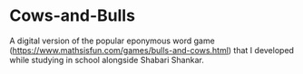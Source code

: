 # Cows-and-Bulls
A digital version of the popular eponymous word game (https://www.mathsisfun.com/games/bulls-and-cows.html) that I developed while studying in school alongside Shabari Shankar.
